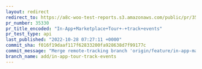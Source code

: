 ```yaml
---
layout: redirect
redirect_to: https://a8c-woo-test-reports.s3.amazonaws.com/public/pr/35330/api/index.html
pr_number: 35330
pr_title_encoded: "In-App+Marketplace+Tour+-+track+events"
pr_test_type: api
last_published: "2022-10-28 07:27:11 +0000"
commit_sha: f016f19daaf117f62833200fa928638d7f99177c
commit_message: "Merge remote-tracking branch 'origin/feature/in-app-marketplace-tour'…"
branch_name: add/in-app-tour-track-events
---
```

